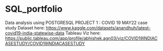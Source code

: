 # SQL_portfolio
Data analysis using POSTGRESQL
PROJECT 1 : COVID 19 MAY22 case study
  Dataset here: https://www.kaggle.com/datasets/anandhuh/latest-covid19-india-statewise-data
  Tableau Viz here: https://public.tableau.com/app/profile/abhishek.agn03/viz/COVID19INDIACASESTUDY/COVID19INDIACASESTUDY
